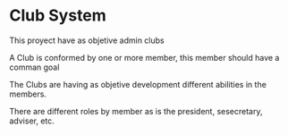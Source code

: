 # Club System

This proyect have as objetive admin clubs 

A Club is conformed by one or more member, this member should have a comman goal

The Clubs are having as objetive development different abilities in the members.   

There are different roles by member as is the president, sesecretary, adviser, etc.




